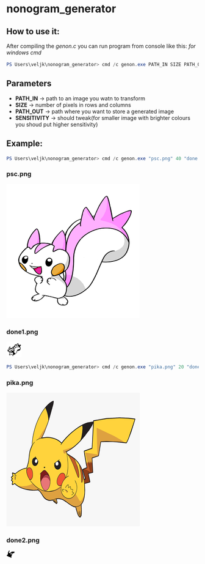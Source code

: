 # nonogram_generator
## How to use it:
After compiling the *genon.c* you can run program from console like this:
*for windows cmd*
```powershell
PS Users\veljk\nonogram_generator> cmd /c genon.exe PATH_IN SIZE PATH_OUT SENSITIVITY
```
## Parameters
* **PATH_IN** &rarr; path to an image you watn to transform
* **SIZE** &rarr; number of pixels in rows and columns
* **PATH_OUT** &rarr; path where you want to store a generated image
* **SENSITIVITY** &rarr; should tweak(for smaller image with brighter colours you shoud put higher sensitivity)
## Example:
```powershell
PS Users\veljk\nonogram_generator> cmd /c genon.exe "psc.png" 40 "done.png" 220
```
### **psc.png**
![](https://github.com/veljkolazic17/nonogram_generator/blob/main/testimage/psc.png)
### **done1.png**
![](https://github.com/veljkolazic17/nonogram_generator/blob/main/testimage/done1.png)
```powershell
PS Users\veljk\nonogram_generator> cmd /c genon.exe "pika.png" 20 "done2.png" 220
```
### **pika.png**
![](https://github.com/veljkolazic17/nonogram_generator/blob/main/testimage/pika.png)
### **done2.png**
![](https://github.com/veljkolazic17/nonogram_generator/blob/main/testimage/done2.png)
